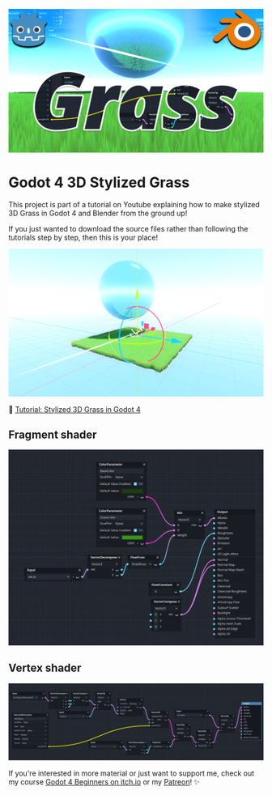 ![](images/thumbnail.png)

# Godot 4 3D Stylized Grass

This project is part of a tutorial on Youtube explaining how to make stylized 3D Grass in Godot 4 and Blender from the ground up!

If you just wanted to download the source files rather than following the tutorials step by step, then this is your place!

![](images/in-editor.jpg)

🔗 [Tutorial: Stylized 3D Grass in Godot 4](https://www.youtube.com/@BramwellWilliams )


## Fragment shader

![](images/fragment-shader.png)

## Vertex shader

![](images/vertex-shader.png)

If you're interested in more material or just want to support me, check out my course [Godot 4 Beginners on itch.io](https://bramwell.itch.io/godot-4-beginners) or my [Patreon](https://www.patreon.com/bramwell)! ✨
